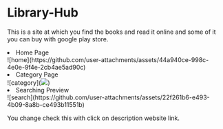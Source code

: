 # Library-Hub
This is a site at which you find the books and read it online and some of it you can buy with google play store.

<li>Home Page</li>
![home](https://github.com/user-attachments/assets/44a940ce-998c-4e0e-9f4e-2cb4ae5ad90c)

<li>Category Page</li>
![category](<img src="https://github.com/user-attachments/assets/e0a32111-17c6-4d01-8271-060afcbb364b">)

<li>Searching Preview</li>
![search](https://github.com/user-attachments/assets/22f261b6-e493-4b09-8a8b-ce493b11551b)

You change check this with click on description website link.
